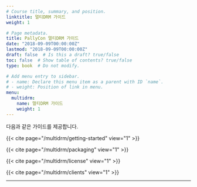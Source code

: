```yaml
---
# Course title, summary, and position.
linktitle: 멀티DRM 가이드
weight: 1

# Page metadata.
title: PallyCon 멀티DRM 가이드
date: "2018-09-09T00:00:00Z"
lastmod: "2018-09-09T00:00:00Z"
draft: false  # Is this a draft? true/false
toc: false  # Show table of contents? true/false
type: book  # Do not modify.

# Add menu entry to sidebar.
# - name: Declare this menu item as a parent with ID `name`.
# - weight: Position of link in menu.
menu:
  multidrm:
    name: 멀티DRM 가이드
    weight: 1
---
```


다음과 같은 가이드를 제공합니다.

{{< cite page="/multidrm/getting-started" view="1" >}}

{{< cite page="/multidrm/packaging" view="1" >}}

{{< cite page="/multidrm/license" view="1" >}}

{{< cite page="/multidrm/clients" view="1" >}}

---
